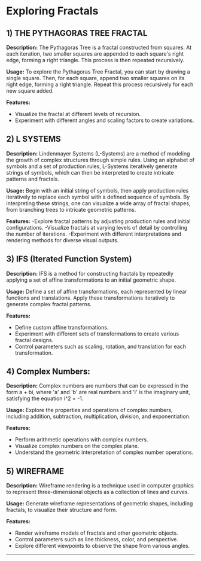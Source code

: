 # Exploring Fractals

## 1) THE PYTHAGORAS TREE FRACTAL

**Description:**
The Pythagoras Tree is a fractal constructed from squares. At each iteration, two smaller squares are appended to each square's right edge, forming a right triangle. This process is then repeated recursively.

**Usage:**
To explore the Pythagoras Tree Fractal, you can start by drawing a single square. Then, for each square, append two smaller squares on its right edge, forming a right triangle. Repeat this process recursively for each new square added.

**Features:**
- Visualize the fractal at different levels of recursion.
- Experiment with different angles and scaling factors to create variations.

## 2) L SYSTEMS

**Description:**
Lindenmayer Systems (L-Systems) are a method of modeling the growth of complex structures through simple rules. Using an alphabet of symbols and a set of production rules, L-Systems iteratively generate strings of symbols, which can then be interpreted to create intricate patterns and fractals.

**Usage:**
Begin with an initial string of symbols, then apply production rules iteratively to replace each symbol with a defined sequence of symbols. By interpreting these strings, one can visualize a wide array of fractal shapes, from branching trees to intricate geometric patterns.

**Features:**
-Explore fractal patterns by adjusting production rules and initial configurations.
-Visualize fractals at varying levels of detail by controlling the number of iterations.
-Experiment with different interpretations and rendering methods for diverse visual outputs.

## 3) IFS (Iterated Function System)

**Description:**
IFS is a method for constructing fractals by repeatedly applying a set of affine transformations to an initial geometric shape.

**Usage:**
Define a set of affine transformations, each represented by linear functions and translations. Apply these transformations iteratively to generate complex fractal patterns.

**Features:**
- Define custom affine transformations.
- Experiment with different sets of transformations to create various fractal designs.
- Control parameters such as scaling, rotation, and translation for each transformation.

## 4) Complex Numbers:

**Description:**
Complex numbers are numbers that can be expressed in the form a + bi, where 'a' and 'b' are real numbers and 'i' is the imaginary unit, satisfying the equation i^2 = -1.

**Usage:**
Explore the properties and operations of complex numbers, including addition, subtraction, multiplication, division, and exponentiation.

**Features:**
- Perform arithmetic operations with complex numbers.
- Visualize complex numbers on the complex plane.
- Understand the geometric interpretation of complex number operations.

## 5) WIREFRAME

**Description:**
Wireframe rendering is a technique used in computer graphics to represent three-dimensional objects as a collection of lines and curves.

**Usage:**
Generate wireframe representations of geometric shapes, including fractals, to visualize their structure and form.

**Features:**
- Render wireframe models of fractals and other geometric objects.
- Control parameters such as line thickness, color, and perspective.
- Explore different viewpoints to observe the shape from various angles.

---

